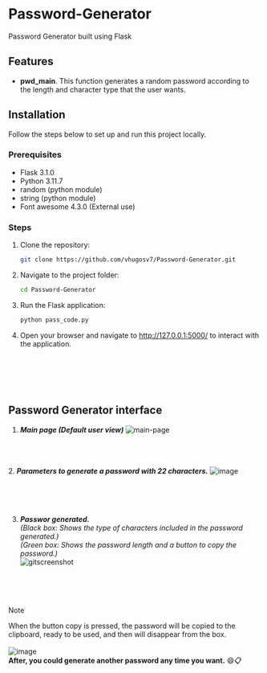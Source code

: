 # Password-Generator
Password Generator built using Flask

## Features

- **pwd_main**. This function generates a random password according to the length and character type that the user wants.


## Installation

Follow the steps below to set up and run this project locally.

### Prerequisites

- Flask 3.1.0
- Python 3.11.7
- random (python module)
- string (python module)
- Font awesome 4.3.0 (External use)

### Steps

1. Clone the repository:
   ```bash
   git clone https://github.com/vhugosv7/Password-Generator.git

2. Navigate to the project folder:
   ```bash
   cd Password-Generator


3. Run the Flask application:
   ```bash
   python pass_code.py

4. Open your browser and navigate to http://127.0.0.1:5000/ to interact with the application.

<br><br><br><br>
## Password Generator interface

1. **_Main page (Default user view)_**
![main-page](https://github.com/user-attachments/assets/6ad5ebe6-89b2-4fd8-bb37-c565d9e74672)

<br><br><br>
2. **_Parameters to generate a password with 22 characters._**
![image](https://github.com/user-attachments/assets/9a821386-dee6-4e24-923e-d638a014845c)

<br><br><br>

3. **_Passwor generated._**  
_(Black box: Shows the type of characters included in the password generated.)_  
_(Green box: Shows the password length and a button to copy the password.)_  
![gitscreenshot](https://github.com/user-attachments/assets/b6c903f7-f47c-4caa-9bba-82c403e488bb)

<br><br><br>

> [!NOTE]
> When the button copy is pressed, the password will be copied to the clipboard, ready to be used, and then will disappear from the box.
> <br><br>
> ![image](https://github.com/user-attachments/assets/34fe0c73-667a-42b9-9088-a9ec1d1d897d)
> <br>
> **After, you could generate another password any time you want.** 😄📋

